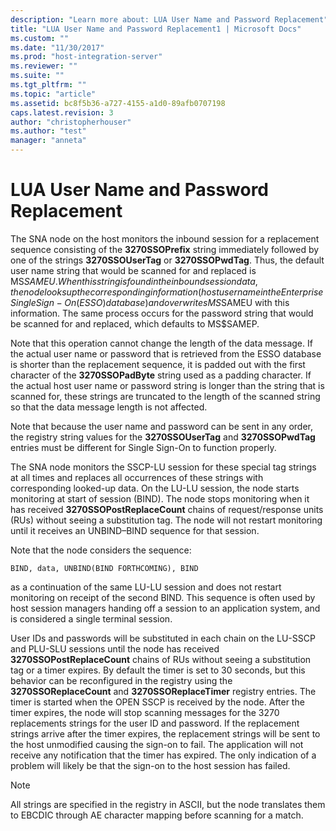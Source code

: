 ```yaml
---
description: "Learn more about: LUA User Name and Password Replacement"
title: "LUA User Name and Password Replacement1 | Microsoft Docs"
ms.custom: ""
ms.date: "11/30/2017"
ms.prod: "host-integration-server"
ms.reviewer: ""
ms.suite: ""
ms.tgt_pltfrm: ""
ms.topic: "article"
ms.assetid: bc8f5b36-a727-4155-a1d0-89afb0707198
caps.latest.revision: 3
author: "christopherhouser"
ms.author: "test"
manager: "anneta"
---
```

# LUA User Name and Password Replacement
The SNA node on the host monitors the inbound session for a replacement sequence consisting of the **3270SSOPrefix** string immediately followed by one of the strings **3270SSOUserTag** or **3270SSOPwdTag**. Thus, the default user name string that would be scanned for and replaced is MS$SAMEU. When this string is found in the inbound session data, the node looks up the corresponding information (host user name in the Enterprise Single Sign-On (ESSO) database) and overwrites MS$SAMEU with this information. The same process occurs for the password string that would be scanned for and replaced, which defaults to MS$SAMEP.  
  
 Note that this operation cannot change the length of the data message. If the actual user name or password that is retrieved from the ESSO database is shorter than the replacement sequence, it is padded out with the first character of the **3270SSOPadByte** string used as a padding character. If the actual host user name or password string is longer than the string that is scanned for, these strings are truncated to the length of the scanned string so that the data message length is not affected.  
  
 Note that because the user name and password can be sent in any order, the registry string values for the **3270SSOUserTag** and **3270SSOPwdTag** entries must be different for Single Sign-On to function properly.  
  
 The SNA node monitors the SSCP-LU session for these special tag strings at all times and replaces all occurrences of these strings with corresponding looked-up data. On the LU-LU session, the node starts monitoring at start of session (BIND). The node stops monitoring when it has received **3270SSOPostReplaceCount** chains of request/response units (RUs) without seeing a substitution tag. The node will not restart monitoring until it receives an UNBIND–BIND sequence for that session.  
  
 Note that the node considers the sequence:  
  
```  
BIND, data, UNBIND(BIND FORTHCOMING), BIND       
```  
  
 as a continuation of the same LU-LU session and does not restart monitoring on receipt of the second BIND. This sequence is often used by host session managers handing off a session to an application system, and is considered a single terminal session.  
  
 User IDs and passwords will be substituted in each chain on the LU-SSCP and PLU-SLU sessions until the node has received **3270SSOPostReplaceCount** chains of RUs without seeing a substitution tag or a timer expires. By default the timer is set to 30 seconds, but this behavior can be reconfigured in the registry using the **3270SSOReplaceCount** and **3270SSOReplaceTimer** registry entries. The timer is started when the OPEN SSCP is received by the node. After the timer expires, the node will stop scanning messages for the 3270 replacements strings for the user ID and password. If the replacement strings arrive after the timer expires, the replacement strings will be sent to the host unmodified causing the sign-on to fail. The application will not receive any notification that the timer has expired. The only indication of a problem will likely be that the sign-on to the host session has failed.  
  
> [!NOTE]
>  All strings are specified in the registry in ASCII, but the node translates them to EBCDIC through AE character mapping before scanning for a match.
